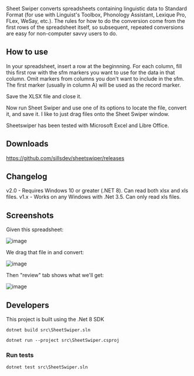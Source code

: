 Sheet Swiper converts spreadsheets containing linguistic data to Standard Format (for use with Linguist's Toolbox, Phonology Assistant, Lexique Pro, FLex, WeSay, etc.). The rules for how to do the conversion come from the first rows of the spreadsheet itself, so subsequent, repeated conversions are easy for non-computer savvy users to do.

## How to use

In your spreadsheet, insert a row at the beginnning. For each column, fill this first row with the sfm markers you want to use for the data in that column. Omit markers from columns you don't want to include in the sfm. The first marker (usually in column A) will be used as the record marker.

Save the XLSX file and close it.

Now run Sheet Swiper and use one of its options to locate the file, convert it, and save it. I like to just drag files onto the Sheet Swiper window.

Sheetswiper has been tested with Microsoft Excel and Libre Office.

## Downloads
https://github.com/sillsdev/sheetswiper/releases

## Changelog

v2.0 - Requires Windows 10 or greater (.NET 8). Can read both xlsx and xls files.
v1.x - Works on any Windows with .Net 3.5.  Can only read xls files.

## Screenshots

Given this spreadsheet:

![image](https://cloud.githubusercontent.com/assets/8448/25486409/47d68692-2b1e-11e7-9b57-1094f0ed3ad4.png)

We drag that file in and convert:

![image](https://cloud.githubusercontent.com/assets/8448/25486359/2403ef7a-2b1e-11e7-9ca0-6edb77903279.png)

Then "review" tab shows what we'll get:

![image](https://cloud.githubusercontent.com/assets/8448/25486338/11e5b08a-2b1e-11e7-91cb-a84e49613852.png)

## Developers

This project is built using the .Net 8 SDK

```
dotnet build src\SheetSwiper.sln
```

```
dotnet run --project src\SheetSwiper.csproj
```

### Run tests
```
dotnet test src\SheetSwiper.sln
```
